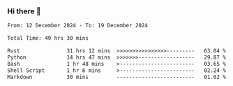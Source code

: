 ### Hi there 👋

<!--
**ututono/ututono** is a ✨ _special_ ✨ repository because its `README.md` (this file) appears on your GitHub profile.

Here are some ideas to get you started:

- 🔭 I’m currently working on ...
- 🌱 I’m currently learning ...
- 👯 I’m looking to collaborate on ...
- 🤔 I’m looking for help with ...
- 💬 Ask me about ...
- 📫 How to reach me: ...
- 😄 Pronouns: ...
- ⚡ Fun fact: ...
-->



<!--START_SECTION:waka-->

```txt
From: 12 December 2024 - To: 19 December 2024

Total Time: 49 hrs 30 mins

Rust               31 hrs 12 mins  >>>>>>>>>>>>>>>>---------   63.04 %
Python             14 hrs 47 mins  >>>>>>>------------------   29.87 %
Bash               1 hr 48 mins    >------------------------   03.65 %
Shell Script       1 hr 6 mins     >------------------------   02.24 %
Markdown           30 mins         -------------------------   01.02 %
```

<!--END_SECTION:waka-->
